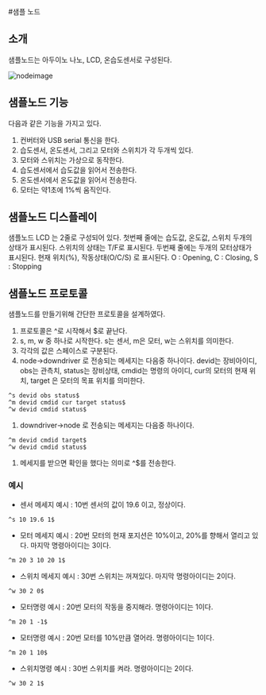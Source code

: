 #샘플 노드 

## 소개
샘플노드는 아두이노 나노, LCD, 온습도센서로 구성된다. 

![nodeimage](images/nodeimage.png)

## 샘플노드 기능
다음과 같은 기능을 가지고 있다.

1. 컨버터와 USB serial 통신을 한다.
1. 습도센서, 온도센서, 그리고  모터와 스위치가 각 두개씩 있다. 
1. 모터와 스위치는 가상으로 동작한다.
1. 습도센서에서 습도값을 읽어서 전송한다.
1. 온도센서에서 온도값을 읽어서 전송한다.
1. 모터는 약1초에 1%씩 움직인다.

## 샘플노드 디스플레이
샘플노드 LCD 는 2줄로 구성되어 있다. 
첫번째 줄에는 습도값, 온도값, 스위치 두개의 상태가 표시된다. 스위치의 상태는 T/F로 표시된다.
두번째 줄에는 두개의 모터상태가 표시된다. 현재 위치(%), 작동상태(O/C/S) 로 표시된다. O : Opening, C : Closing, S : Stopping

## 샘플노드 프로토콜

샘플노드를 만들기위해 간단한 프로토콜을 설계하였다. 

1. 프로토콜은 ^로 시작해서 $로 끝난다.
1. s, m, w 중 하나로 시작한다. s는 센서, m은 모터, w는 스위치를 의미한다.
1. 각각의 값은 스페이스로 구분된다.
1. node->downdriver 로 전송되는 메세지는 다음중 하나이다. devid는 장비아이디, obs는 관측치, status는 장비상태, cmdid는 명령의 아이디, cur의 모터의 현재 위치, target 은 모터의 목표 위치를 의미한다.
  ```
  ^s devid obs status$
  ^m devid cmdid cur target status$
  ^w devid cmdid status$
  ```
1. downdriver->node 로 전송되는 메세지는 다음중 하나이다. 
  ```
  ^m devid cmdid target$
  ^w devid cmdid status$
  ```
1. 메세지를 받으면 확인을 했다는 의미로 ^$를 전송한다.

### 예시
* 센서 메세지 예시 : 10번 센서의 값이 19.6 이고, 정상이다.
```
^s 10 19.6 1$
```
* 모터 메세지 예시 : 20번 모터의 현재 포지션은 10%이고, 20%를 향해서 열리고 있다. 마지막 명령아이디는 3이다.
```
^m 20 3 10 20 1$
```
* 스위치 메세지 예시 : 30번 스위치는 꺼져있다. 마지막 명령아이디는 2이다.
```
^w 30 2 0$
```
* 모터명령 예시 : 20번 모터의 작동을 중지해라. 명령아이디는 1이다.
```
^m 20 1 -1$
```
* 모터명령 예시 : 20번 모터를 10%만큼 열어라. 명령아이디는 1이다.
```
^m 20 1 10$
```
* 스위치명령 예시 : 30번 스위치를 켜라. 명령아이디는 2이다.
```
^w 30 2 1$
```

